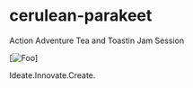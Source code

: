 # cerulean-parakeet
Action Adventure Tea and Toastin Jam Session

[![Foo](http://www.infobarrel.com/media/image/218007_max.jpg)]

Ideate.Innovate.Create.
